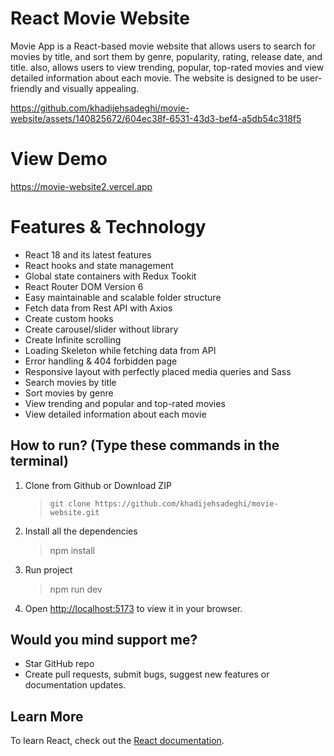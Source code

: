 # React Movie Website

Movie App is a React-based movie website that allows users to search for movies by title, and sort them by genre, popularity, rating, release date, and title. also, allows users to view trending, popular, top-rated movies and view detailed information about each movie. The website is designed to be user-friendly and visually appealing.





https://github.com/khadijehsadeghi/movie-website/assets/140825672/604ec38f-6531-43d3-bef4-a5db54c318f5







# View Demo

https://movie-website2.vercel.app

# Features & Technology

* React 18 and its latest features
* React hooks and state management
* Global state containers with Redux Tookit
* React Router DOM Version 6
* Easy maintainable and scalable folder structure
* Fetch data from Rest API with Axios
* Create custom hooks
* Create carousel/slider without library
* Create Infinite scrolling
* Loading Skeleton while fetching data from API
* Error handling & 404 forbidden page
* Responsive layout with perfectly placed media queries and Sass
* Search movies by title
* Sort movies by genre
* View trending and popular and top-rated movies
* View detailed information about each movie


## How to run? (Type these commands in the terminal)

1. Clone from Github or Download ZIP

   > `git clone https://github.com/khadijehsadeghi/movie-website.git`

2. Install all the dependencies

   > npm install

3. Run project 

   > npm run dev
  
4. Open [http://localhost:5173](http://localhost:5173) to view it in your browser.

## Would you mind support me?

* Star GitHub repo
* Create pull requests, submit bugs, suggest new features or documentation updates.

## Learn More

To learn React, check out the [React documentation](https://reactjs.org/).
